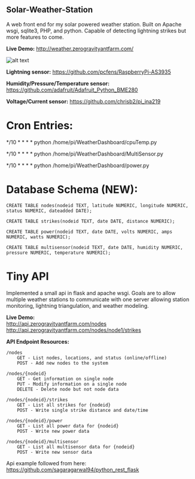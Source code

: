 ## Solar-Weather-Station


A web front end for my solar powered weather station. Built on Apache wsgi, sqlite3, PHP, and python. Capable of detecting lightning strikes but more features to come.

**Live Demo:** http://weather.zerogravityantfarm.com/

![alt text](http://i.imgur.com/h6EX04n.png)

**Lightning sensor:** https://github.com/pcfens/RaspberryPi-AS3935

**Humidity/Pressure/Temperature sensor:** https://github.com/adafruit/Adafruit_Python_BME280

**Voltage/Current sensor:** https://github.com/chrisb2/pi_ina219


# Cron Entries:
*/10 * * * * python /home/pi/WeatherDashboard/cpuTemp.py

*/10 * * * * python /home/pi/WeatherDashboard/MultiSensor.py

*/10 * * * * python /home/pi/WeatherDashboard/power.py





# Database Schema (NEW):
```
CREATE TABLE nodes(nodeid TEXT, latitude NUMERIC, longitude NUMERIC, status NUMERIC, dateadded DATE);
		
CREATE TABLE strikes(nodeid TEXT, date DATE, distance NUMERIC);

CREATE TABLE power(nodeid TEXT, date DATE, volts NUMERIC, amps NUMERIC, watts NUMERIC);

CREATE TABLE multisensor(nodeid TEXT, date DATE, humidity NUMERIC, pressure NUMERIC, temperature NUMERIC);
```



# Tiny API

Implemented a small api in flask and apache wsgi. Goals are to allow multiple weather stations to communicate with one server allowing station monitoring, lightning triangulation, and weather modeling. 

**Live Demo:** <br />
http://api.zerogravityantfarm.com/nodes <br />
http://api.zerogravityantfarm.com/nodes/node1/strikes <br />

**API Endpoint Resources:**

	/nodes
		GET - List nodes, locations, and status (online/offline)
		POST - Add new nodes to the system
	
	/nodes/{nodeid}
		GET - Get information on single node
		PUT - Modify information on a single node
		DELETE - Delete node but not node data
		
	/nodes/{nodeid}/strikes
		GET - List all strikes for {nodeid}
		POST - Write single strike distance and date/time
		
	/nodes/{nodeid}/power
		GET - List all power data for {nodeid}
		POST - Write new power data 
		
	/nodes/{nodeid}/multisensor
		GET - List all multisensor data for {nodeid}
		POST - Write new sensor data

Api example followed from here: https://github.com/sagaragarwal94/python_rest_flask
